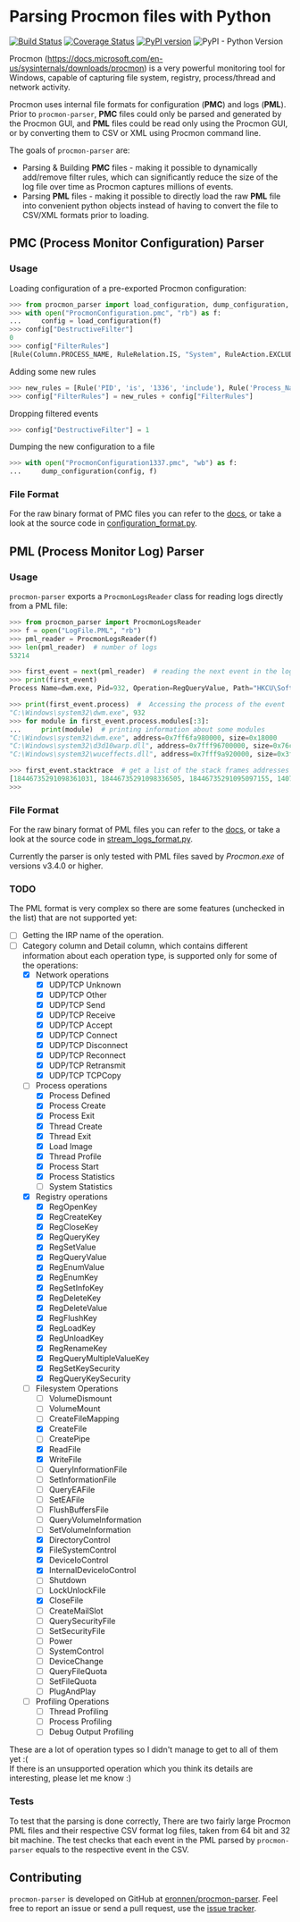 # Parsing Procmon files with Python

[![Build Status](https://travis-ci.com/eronnen/procmon-parser.svg?branch=master&service=github)](https://travis-ci.com/eronnen/procmon-parser)
[![Coverage Status](https://coveralls.io/repos/github/eronnen/procmon-parser/badge.svg?branch=master&service=github)](https://coveralls.io/github/eronnen/procmon-parser?branch=master&service=github)
[![PyPI version](https://badge.fury.io/py/procmon-parser.svg)](https://badge.fury.io/py/procmon-parser)
![PyPI - Python Version](https://img.shields.io/pypi/pyversions/procmon-parser)

Procmon (https://docs.microsoft.com/en-us/sysinternals/downloads/procmon) is a very powerful monitoring tool for Windows,
capable of capturing file system, registry, process/thread and network activity. 

Procmon uses internal file formats for configuration (**PMC**) and logs (**PML**). 
Prior to ``procmon-parser``, **PMC** files could only be parsed and generated by the Procmon GUI, and **PML** files 
could be read only using the Procmon GUI, or by converting them to CSV or XML using Procmon command line.

The goals of `procmon-parser` are:
* Parsing & Building **PMC** files - making it possible to dynamically add/remove filter rules, which can significantly
reduce the size of the log file over time as Procmon captures millions of events.
* Parsing **PML** files - making it possible to directly load the raw **PML** file into convenient python objects
instead of having to convert the file to CSV/XML formats prior to loading.


## PMC (Process Monitor Configuration) Parser

### Usage

Loading configuration of a pre-exported Procmon configuration:
```python
>>> from procmon_parser import load_configuration, dump_configuration, Rule
>>> with open("ProcmonConfiguration.pmc", "rb") as f:
...     config = load_configuration(f)
>>> config["DestructiveFilter"]
0
>>> config["FilterRules"]
[Rule(Column.PROCESS_NAME, RuleRelation.IS, "System", RuleAction.EXCLUDE), Rule(Column.PROCESS_NAME, RuleRelation.IS, "Procmon64.exe", RuleAction.EXCLUDE), Rule(Column.PROCESS_NAME, RuleRelation.IS, "Procmon.exe", RuleAction.EXCLUDE), Rule(Column.PROCESS_NAME, RuleRelation.IS, "Procexp64.exe", RuleAction.EXCLUDE), Rule(Column.PROCESS_NAME, RuleRelation.IS, "Procexp.exe", RuleAction.EXCLUDE), Rule(Column.PROCESS_NAME, RuleRelation.IS, "Autoruns.exe", RuleAction.EXCLUDE), Rule(Column.OPERATION, RuleRelation.BEGINS_WITH, "IRP_MJ_", RuleAction.EXCLUDE), Rule(Column.OPERATION, RuleRelation.BEGINS_WITH, "FASTIO_", RuleAction.EXCLUDE), Rule(Column.RESULT, RuleRelation.BEGINS_WITH, "FAST IO", RuleAction.EXCLUDE), Rule(Column.PATH, RuleRelation.ENDS_WITH, "pagefile.sys", RuleAction.EXCLUDE), Rule(Column.PATH, RuleRelation.ENDS_WITH, "$Volume", RuleAction.EXCLUDE), Rule(Column.PATH, RuleRelation.ENDS_WITH, "$UpCase", RuleAction.EXCLUDE), Rule(Column.PATH, RuleRelation.ENDS_WITH, "$Secure", RuleAction.EXCLUDE), Rule(Column.PATH, RuleRelation.ENDS_WITH, "$Root", RuleAction.EXCLUDE), Rule(Column.PATH, RuleRelation.ENDS_WITH, "$MftMirr", RuleAction.EXCLUDE), Rule(Column.PATH, RuleRelation.ENDS_WITH, "$Mft", RuleAction.EXCLUDE), Rule(Column.PATH, RuleRelation.ENDS_WITH, "$LogFile", RuleAction.EXCLUDE), Rule(Column.PATH, RuleRelation.CONTAINS, "$Extend", RuleAction.EXCLUDE), Rule(Column.PATH, RuleRelation.ENDS_WITH, "$Boot", RuleAction.EXCLUDE), Rule(Column.PATH, RuleRelation.ENDS_WITH, "$Bitmap", RuleAction.EXCLUDE), Rule(Column.PATH, RuleRelation.ENDS_WITH, "$BadClus", RuleAction.EXCLUDE), Rule(Column.PATH, RuleRelation.ENDS_WITH, "$AttrDef", RuleAction.EXCLUDE), Rule(Column.EVENT_CLASS, RuleRelation.IS, "Profiling", RuleAction.EXCLUDE)]
```

Adding some new rules
```python
>>> new_rules = [Rule('PID', 'is', '1336', 'include'), Rule('Process_Name', 'contains', 'python')]
>>> config["FilterRules"] = new_rules + config["FilterRules"]
```

Dropping filtered events
```python
>>> config["DestructiveFilter"] = 1
```

Dumping the new configuration to a file
```python
>>> with open("ProcmonConfiguration1337.pmc", "wb") as f:
...     dump_configuration(config, f)
```

### File Format

For the raw binary format of PMC files you can refer to the [docs](docs/PMC%20Format.md), or take a look at the source code in [configuration_format.py](procmon_parser/configuration_format.py).

## PML (Process Monitor Log) Parser

### Usage

`procmon-parser` exports a `ProcmonLogsReader` class for reading logs directly from a PML file:
```python
>>> from procmon_parser import ProcmonLogsReader
>>> f = open("LogFile.PML", "rb")
>>> pml_reader = ProcmonLogsReader(f)
>>> len(pml_reader)  # number of logs
53214

>>> first_event = next(pml_reader)  # reading the next event in the log
>>> print(first_event)
Process Name=dwm.exe, Pid=932, Operation=RegQueryValue, Path="HKCU\Software\Microsoft\Windows\DWM\ColorPrevalence", Time=7/12/2020 1:18:10.7752429 AM

>>> print(first_event.process)  #  Accessing the process of the event
"C:\Windows\system32\dwm.exe", 932
>>> for module in first_event.process.modules[:3]:
...     print(module)  # printing information about some modules
"C:\Windows\system32\dwm.exe", address=0x7ff6fa980000, size=0x18000
"C:\Windows\system32\d3d10warp.dll", address=0x7fff96700000, size=0x76c000
"C:\Windows\system32\wuceffects.dll", address=0x7fff9a920000, size=0x3f000

>>> first_event.stacktrace  # get a list of the stack frames addresses from the event
[18446735291098361031, 18446735291098336505, 18446735291095097155, 140736399934388, 140736346856333, 140736346854333, 140698742953668, 140736303659045, 140736303655429, 140736303639145, 140736303628747, 140736303625739, 140736303693867, 140736303347333, 140736303383760, 140736303385017, 140736398440420, 140736399723393]
>>>
```

### File Format

For the raw binary format of PML files you can refer to the [docs](docs/PML%20Format.md), or take a look at the source code in [stream_logs_format.py](procmon_parser/stream_logs_format.py).

Currently the parser is only tested with PML files saved by *Procmon.exe* of versions v3.4.0 or higher.

### TODO

The PML format is very complex so there are some features (unchecked in the list) that are not supported yet:
- [ ] Getting the IRP name of the operation.
- [ ] Category column and Detail column, which contains different information about each operation type, is supported only for some of the operations:
    - [x] Network operations 
        - [x] UDP/TCP Unknown
        - [x] UDP/TCP Other
        - [x] UDP/TCP Send
        - [x] UDP/TCP Receive
        - [x] UDP/TCP Accept
        - [x] UDP/TCP Connect
        - [x] UDP/TCP Disconnect
        - [x] UDP/TCP Reconnect
        - [x] UDP/TCP Retransmit
        - [x] UDP/TCP TCPCopy
    - [ ] Process operations
        - [x] Process Defined
        - [x] Process Create
        - [x] Process Exit
        - [x] Thread Create
        - [x] Thread Exit
        - [x] Load Image
        - [x] Thread Profile
        - [x] Process Start
        - [x] Process Statistics
        - [ ] System Statistics
    - [x] Registry operations
        - [x] RegOpenKey
        - [x] RegCreateKey
        - [x] RegCloseKey
        - [x] RegQueryKey
        - [x] RegSetValue
        - [x] RegQueryValue
        - [x] RegEnumValue
        - [x] RegEnumKey
        - [x] RegSetInfoKey
        - [x] RegDeleteKey
        - [x] RegDeleteValue
        - [x] RegFlushKey
        - [x] RegLoadKey
        - [x] RegUnloadKey
        - [x] RegRenameKey
        - [x] RegQueryMultipleValueKey
        - [x] RegSetKeySecurity
        - [x] RegQueryKeySecurity
    - [ ] Filesystem Operations
        - [ ] VolumeDismount
        - [ ] VolumeMount
        - [ ] CreateFileMapping
        - [x] CreateFile
        - [ ] CreatePipe
        - [x] ReadFile
        - [x] WriteFile
        - [ ] QueryInformationFile
        - [ ] SetInformationFile
        - [ ] QueryEAFile
        - [ ] SetEAFile
        - [ ] FlushBuffersFile
        - [ ] QueryVolumeInformation
        - [ ] SetVolumeInformation
        - [x] DirectoryControl
        - [x] FileSystemControl
        - [x] DeviceIoControl
        - [x] InternalDeviceIoControl
        - [ ] Shutdown
        - [ ] LockUnlockFile
        - [x] CloseFile
        - [ ] CreateMailSlot
        - [ ] QuerySecurityFile
        - [ ] SetSecurityFile
        - [ ] Power
        - [ ] SystemControl
        - [ ] DeviceChange
        - [ ] QueryFileQuota
        - [ ] SetFileQuota
        - [ ] PlugAndPlay
    - [ ] Profiling Operations
        - [ ] Thread Profiling
        - [ ] Process Profiling
        - [ ] Debug Output Profiling

These are a lot of operation types so I didn't manage to get to all of them yet :(<br/>
If there is an unsupported operation which you think its details are interesting, please let me know :) 

### Tests

To test that the parsing is done correctly, There are two fairly large Procmon PML files and their respective CSV format
log files, taken from 64 bit and 32 bit machine. The test checks that each event in the PML parsed by ``procmon-parser``
equals to the respective event in the CSV. 

## Contributing

`procmon-parser` is developed on GitHub at [eronnen/procmon-parser](https://github.com/eronnen/procmon-parser).
Feel free to report an issue or send a pull request, use the
[issue tracker](https://github.com/eronnen/procmon-parser/issues).
